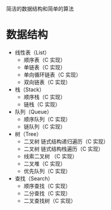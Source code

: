 简洁的数据结构和简单的算法

# 数据结构

- 线性表（List）
  - 顺序表（C 实现）
  - 单链表（C 实现）
  - 单向循环链表（C 实现）
  - 双向链表（C 实现）
- 栈（Stack）
  - 顺序栈（C 实现）
  - 链栈（C 实现）
- 队列（Queue）
  - 顺序队列（C 实现）
  - 链队列（C 实现）
- 树（Tree）
  - 二叉树 链式结构递归遍历（C 实现）
  - 二叉树 链式结构栈遍历（C 实现）
  - 线索二叉树 （C 实现）
  - 二叉堆（C 实现）
  - 优先队列（C 实现）
- 查找（Search）
  - 顺序查找（C 实现）
  - 二分查找（C 实现）
  - 二叉查找树（C 实现）